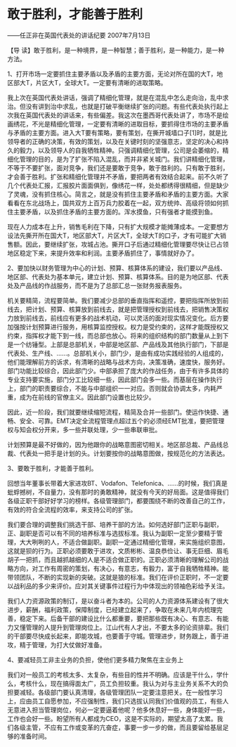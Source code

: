 # 敢于胜利，才能善于胜利

——任正非在英国代表处的讲话纪要 2007年7月13日

【导 读】敢于胜利，是一种境界，是一种智慧；善于胜利，是一种能力，是一种方法。

1、打开市场一定要抓住主要矛盾以及矛盾的主要方面，无论对所在国的大T，地区部大T，片区大T，全球大T。一定要有清晰的进取策略。

我上次在英国代表处讲话，强调了精细化管理，就是在混乱中怎么走向治，乱中求治。但没有讲到治中求乱，也就是打破平衡继续扩张的问题。有些代表处执行起上次我在英国代表处的讲话来，有些偏差。我这次在墨西哥代表处讲了，市场不是绘画绣花，不光是精细化管理，一定要有清晰的进取目标，要抓得住市场的主要矛盾与矛盾的主要方面。进入大T要有策略，要有策划，在撕开城墙口子\[1\]时，就是比领导者的正确的决策，有效的策划，以及在关键时刻的坚强意志，坚定的决心和持久的毅力，以及领导人的自我牺牲精神。只强调精细化管理，公司是会萎缩的，精细化管理的目的，是为了扩张不陷入混乱，而并非紧关城门。我们讲精细化管理，不等于不要扩张，面对竞争，我们还是要敢于竞争，敢于胜利的。只有敢于胜利，才会善于胜利。扩张和精细化管理并不矛盾，要把两者有效结合起来。前不久听了几个代表处汇报，汇报胶片面面俱到，像绣花一样，处处都绣得很精细，但是缺少了灵魂，没有抓住核心。简言之，就是没有抓住主要矛盾和矛盾的主要方面。大家看看在东北战场上，国共双方上百万兵力胶着在一起，双方统帅、高级将领如何抓住主要矛盾，以及抓住矛盾的主要方面的。浑水摸鱼，只有强者才能摸到鱼。

现在人力成本在上升，销售毛利在下降，只有扩大规模才能摊薄成本。一定要想方设法先撕开所在国大T，地区部大T，片区大T，全球大T的口子，才有可能扩大销售额。因此，要继续扩张，攻城占池。撕开口子后通过精细化管理要尽快让已占领地区稳定下来，来提升效率和利润。主要矛盾抓住了，事情就好办了。

2、要加快以财务管理为中心的计划、预算、核算体系的建设，我们要以产品线、地区部、代表处为基本单元，建立计划、预算、核算体系。目的是为地区部、代表处及产品线的作战服务，而不是为了总部汇总一张财务报表服务。

机关要精简，流程要简单。我们要减少总部的垂直指挥和遥控，要把指挥所放到前线去，把计划、预算、核算放到前线去，就是把管理授权到前线去，把销售决策权力放到前线去，前线应有更多的战术机动，可以灵活的面对现实情况变化。后方要加强按计划预算进行服务，用核算监控授权。权力是受约束的，这样才能既授权又约束，指挥权才能下到一线，而总部也放心。将来的组织结构的部门数量从上到下是一个纺锤型。上部是总部机关，中部是地区部、产品线及其他执行部门，下部是代表处、生产线、……。总部机关小，部门少，是由有成功实践经验的人组成的，他们能理解前方的诉求，有清晰的战略与战术方向，决策准确，速度快，服务好。部门功能比较综合，因此部门少。中部承担了庞大的作战任务，由于有许多具体的专业支持要实施，部门分工比较细一些，因此部门会多一些。而基层在操作执行上，部门的职责要综合，不能与中部组织一一对应。否则就会协调太多，内耗严重，成为在前线的官僚主义。因此部门设置也比较少。

因此，近一阶段，我们就要继续缩短流程，精简及合并一些部门。使运作快捷、通畅、安全、可靠。EMT决定全流程管理点超过五个的必须经EMT批准，要把管理权与知会权分开来，多一些并联处理，少一些串联审批。

计划预算是最不好做的，因为他跟你的战略意图密切相关。地区部总裁、产品线总裁、代表处一把手是计划的头。计划要按你的战略意图做，按规范化的方法表达。

3、要敢于胜利，才能善于胜利。

回想当年董事长带着大家进攻BT、Vodafon、Telefonica、……的时候，我们真是蚍蜉撼树，不自量力，没有那时的勇敢精神，就没有今天的好局面。这是值得我们各级正职干部好好学习的榜样。各级管理部门，都要围绕不断的改善自己的工作，有效的符合全流程的效率，来支持公司的扩张。

我们要合理的调整我们挑选干部、培养干部的方法。如何选好部门正职与副职，正、副职是否可以有不同的培养标准与选拔标准。我认为副职一定至少要精于管理，大大咧咧的人，不适合做副职。副职一定通过精细化管理，来实施组织意图，这就是狈的行为。正职必须要敢于进攻，文质彬彬、温良恭俭让、事无巨细、眉毛胡子一把抓，而且越抓越细的人是不适合做正职的。正职必须清晰的理解公司的战略方向，对工作有周密的策划，有决心，有意志，有毅力，富于自我牺牲精神。能带领团队，不断的实现新的突破。这就是狼的标准。我们在评价正职时，不一定要以战利品的多少来评价。应对其关键事件过程行为中体现出的领袖色彩给予关注。

我们人力资源政策的制订，是以奋斗者为本的。公司的人力资源体系建设有了很大进步，薪酬，福利政策，保障制度，已经建立起来了，争取在未来几年内梳理完善，稳定下来。后备干部的建设比什么都重要，要把那些既有决心、有意志、有能力又懂管理的人提升到管理岗位上。江山代有人才出，不要太多的论资排辈。我们的干部要尽快成长起来，即能攻城，也要善于守城。管理进步，财务跟上，善于进攻，精于管理，为打大仗做好准备。

4、要减轻员工非主业务的负担，使他们更多精力聚焦在主业务上

我们对一般员工的考核太多、太复杂，有些目的性并不明确。应该是干什么，学什么，考核什么，现在搞得面太广，员工负担较重。我认为对与主业务关系不大的负担要减轻。各级部门要认真清理，各级管理团队一定要注意把关。在一般性学习上，应由员工自愿参加，不应强制性，我们只选拔认同我们价值观的员工，有些人无意进入担当管理岗位，何必一定要逼着他呢？他多休息好一些，身体能好一些，工作也会好一些。盼望所有人都成为CEO，这是不实际的，期望太高了太累。我们各级主管，不应有工作或变革的亢奋症，事要一步一步的做，而且要留给基层足够的准备时间。


